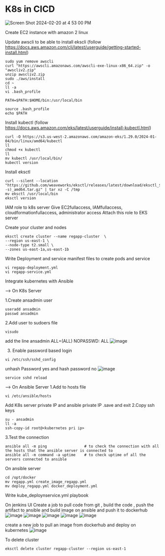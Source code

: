 # K8s in CICD

![Screen Shot 2024-02-20 at 4 53 00 PM](https://github.com/tspoorthyreddy/CICD-with-Git-Jenkins-Ansible-K8s/assets/93954534/dec5740a-34d7-4705-b6ae-efb638f85571)

Create EC2 instance with amazon 2 linux 

Update awscli to be able to install ekscli (follow https://docs.aws.amazon.com/cli/latest/userguide/getting-started-install.html)
```
sudo yum remove awscli
curl "https://awscli.amazonaws.com/awscli-exe-linux-x86_64.zip" -o "awscliv2.zip"
unzip awscliv2.zip
sudo ./aws/install
cd ~
ll -a
vi .bash_profile

PATH=$PATH:$HOME/bin:/usr/local/bin

source .bash_profile
echo $PATH
```

Install kubectl (follow https://docs.aws.amazon.com/eks/latest/userguide/install-kubectl.html)
```
curl -O https://s3.us-west-2.amazonaws.com/amazon-eks/1.29.0/2024-01-04/bin/linux/amd64/kubectl
ll
chmod +x kubectl
ll
mv kubectl /usr/local/bin/
kubectl version
```

Install eksctl
```
curl --silent --location "https://github.com/weaveworks/eksctl/releases/latest/download/eksctl_$(uname -s)_amd64.tar.gz" | tar xz -C /tmp
mv eksctl /usr/local/bin
eksctl version
```

IAM role to k8s server
Give EC2fullaccess, IAMfullaccess, cloudformationfullaccess, administrator access
Attach this role to EKS server

Create your cluster and nodes
```
eksctl create cluster --name regapp-cluster  \
--region us-east-1 \
--node-type t2.small \
--zones us-east-1a,us-east-1b

```

Write Deployment and service manifest files to create pods and service
```
vi regapp-deployment.yml
vi regapp-service.yml
```

Integrate kubernetes with Ansible

--> On K8s Server

1.Create ansadmin user
```
useradd ansadmin
passwd ansadmin
```
2.Add user to sudoers file
```
visudo
```
add the line ansadmin ALL=(ALL) NOPASSWD: ALL
![image](https://github.com/tspoorthyreddy/CICD-with-Git-Jenkins-Ansible-K8s/assets/93954534/fd6614e8-d185-4b2d-a7bc-a716b194704d)

3. Enable password based login
```
vi /etc/ssh/sshd_config
```
unhash Password yes and hash password no
![image](https://github.com/tspoorthyreddy/CICD-with-Git-Jenkins-Ansible-K8s/assets/93954534/0e12f21f-d9c5-45f6-b2c1-0d69b80ba12b)
```
service sshd reload
```

--> On Ansible Server
1.Add to hosts file
```
vi /etc/ansible/hosts
```
Add K8s server private IP and ansible private IP .save and exit
2.Copy ssh keys
```
su - ansadmin
ll -a
ssh-copy-id root@<kubernetes pri ip>
```
3.Test the connection
```
ansible all -m ping                 # to check the connection with all the hosts that the ansible server is connected to
ansible all -m command -a uptime    # to check uptime of all the servers connected to ansible
```

On ansible server
```
cd /opt/docker
mv regapp.yml create_image_regapp.yml
mv deploy_regapp.yml docker_deployment.yml
```
Write kube_deploynservice.yml playbook


On jenkins UI
Create a job to pull code from git , build the code , push the artifact to ansible and build image on ansible and push it to dockerhub
![image](https://github.com/tspoorthyreddy/CICD-with-Git-Jenkins-Ansible-K8s/assets/93954534/bd99baae-9b4c-4eae-82c7-237d8c232961)
![image](https://github.com/tspoorthyreddy/CICD-with-Git-Jenkins-Ansible-K8s/assets/93954534/37849cef-de69-4ad9-882d-18f2e574401f)
![image](https://github.com/tspoorthyreddy/CICD-with-Git-Jenkins-Ansible-K8s/assets/93954534/32b5b2c5-95dc-4031-9058-ecb601a08ae4)
![image](https://github.com/tspoorthyreddy/CICD-with-Git-Jenkins-Ansible-K8s/assets/93954534/2c7b8e8b-fbee-4f26-98ae-534986629277)
![image](https://github.com/tspoorthyreddy/CICD-with-Git-Jenkins-Ansible-K8s/assets/93954534/2a816a85-ba19-4278-85c1-338997d5c362)

create a new job to pull an image from dockerhub and deploy on kubernetes
![image](https://github.com/tspoorthyreddy/CICD-with-Git-Jenkins-Ansible-K8s/assets/93954534/20d64caa-8d91-498d-b705-331f693c012f)


To delete cluster
```
eksctl delete cluster regapp-cluster --region us-east-1
```



